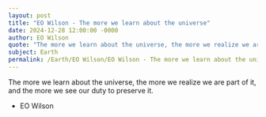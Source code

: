 ```yaml
---
layout: post
title: "EO Wilson - The more we learn about the universe"
date: 2024-12-28 12:00:00 -0000
author: EO Wilson
quote: "The more we learn about the universe, the more we realize we are part of it, and the more we see our duty to preserve it."
subject: Earth
permalink: /Earth/EO Wilson/EO Wilson - The more we learn about the universe
---
```


The more we learn about the universe, the more we realize we are part of it, and the more we see our duty to preserve it.

- EO Wilson
